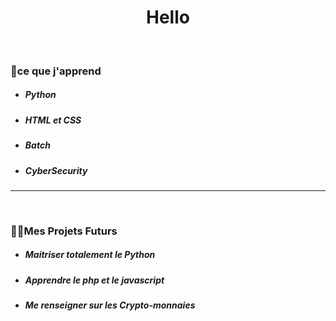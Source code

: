 <p><h1 align="center">Hello</h1></p>
<br>
<h3></h3>
<h3><strong>🌱ce que j'apprend</strong></h3>
<ul>
    <li>
        <p><h5>Python</h5></p>
    </li>
    <li>
        <p><h5>HTML et CSS</h5></p>
    </li>
    <li>
        <p><h5>Batch</h5></p>
    </li>
    <li>
        <p><h5>CyberSecurity</h5></p>
    </li>
</ul>
<hr>
<br>
<h3><strong>👨‍💻Mes Projets Futurs</strong></h3> 
<ul>
    <li>
        <p><h5>Maitriser totalement le Python</h5></p>
    </li>
    <li>
        <p><h5>Apprendre le php et le javascript</h5></p>
    </li>
    <li>
        <p><h5>Me renseigner sur les Crypto-monnaies</h5></p>
    </li>
</ul>

